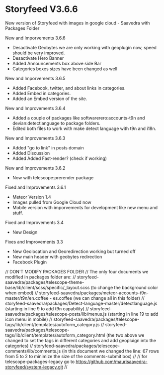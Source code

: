 # Storyfeed V3.6.6
New version of Storyfeed with images in google cloud - Saavedra with Packages Folder

New and Imporvements 3.6.6
- Desactivate Geobytes we are only working with geoplugin now, speed should be very improved.
- Desactivate Hero Banner
- Added Announcements box above side Bar
- Categories boxes sizes have been changed as well

New and Imporvements 3.6.5
- Added Facebook, twitter, and about links in categories.
- Added Embed in categories.
- Added an Embed version of the site.

New and Improvements 3.6.4
- Added a couple of packages like softwarerero:accounts-t9n and devian:detectlanguage to package folders.
- Edited both files to work with make detect language with t9n and i18n.

New and Improvements 3.6.3
- Added "go to link" in posts domain
- Added Discussion
- Added Added Fast-render? (check if working)

New and Improvements 3.6.2
- Now with telescope:prerender package

Fixed and Improvements 3.6.1
- Meteor Version 1.4
- Images pulled from Google Cloud now
- Mobile version with imporvements for development like new menu and stuff.

Fixed and Improvements 3.4
- New Design

Fixes and Improvements 3.3
- New Geolocation and Georedirection working but turned off
- New main header with geobytes redirection
- Facebook Plugin


// DON'T MODIFY PACKAGES FOLDER
// The only four documents we modified in packages folder are:
// storyfeed-saavedra/packages/telescope-theme-base/lib/client/scss/specific/_layout.scss (to change the background color when embed)
// storyfeed-saavedra/packages/meteor-accounts-t9n-master/t9n/en.coffee - es.coffee (we can change all in this folder)
// storyfeed-saavedra/packages/Detect-language-master/detectlanguage.js  (starting in line 9 to add t9n capability)
// storyfeed-saavedra/packages/telescope-posts/lib/menus.js  (starting in line 19 to add icon menu in mobile)
// storyfeed-saavedra/packages/telescope-tags/lib/client/templates/autoform_category.js
// storyfeed-saavedra/packages/telescope-tags/lib/client/templates/autoform_category.html (the two above we changed to set the tags in different categories and add geopluign into the categories)
// storyfeed-saavedra/packages/telescope-comments/lib/comments.js (in this document we changed the line: 67 rows from 5 to 2 to minimize the size of the comments-submit box)
// 
// for telescope-packages-legacy go to https://github.com/maurisaavedra-storyfeed/system-legacy.git
// 

